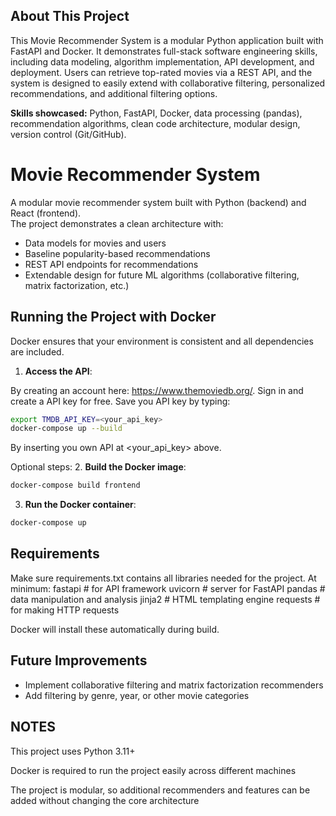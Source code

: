 ## About This Project

This Movie Recommender System is a modular Python application built with FastAPI and Docker. It demonstrates full-stack software engineering skills, including data modeling, algorithm implementation, API development, and deployment. Users can retrieve top-rated movies via a REST API, and the system is designed to easily extend with collaborative filtering, personalized recommendations, and additional filtering options.  

**Skills showcased:** Python, FastAPI, Docker, data processing (pandas), recommendation algorithms, clean code architecture, modular design, version control (Git/GitHub).



# Movie Recommender System

A modular movie recommender system built with Python (backend) and React (frontend).  
The project demonstrates a clean architecture with:
- Data models for movies and users
- Baseline popularity-based recommendations
- REST API endpoints for recommendations
- Extendable design for future ML algorithms (collaborative filtering, matrix factorization, etc.)



## Running the Project with Docker

Docker ensures that your environment is consistent and all dependencies are included.

1. **Access the API**:

By creating an account here: https://www.themoviedb.org/. Sign in and create a API key for free. Save you API key by typing:
```bash
export TMDB_API_KEY=<your_api_key>
docker-compose up --build
```
By inserting you own API at <your_api_key> above.


Optional steps:
2. **Build the Docker image**:

```bash
docker-compose build frontend
```

3. **Run the Docker container**:

```bash
docker-compose up
```


## Requirements
Make sure requirements.txt contains all libraries needed for the project. At minimum:
fastapi   # for API framework
uvicorn   # server for FastAPI
pandas    # data manipulation and analysis
jinja2    # HTML templating engine
requests  # for making HTTP requests

Docker will install these automatically during build.

## Future Improvements
- Implement collaborative filtering and matrix factorization recommenders
- Add filtering by genre, year, or other movie categories

## NOTES
This project uses Python 3.11+

Docker is required to run the project easily across different machines

The project is modular, so additional recommenders and features can be added without changing the core architecture